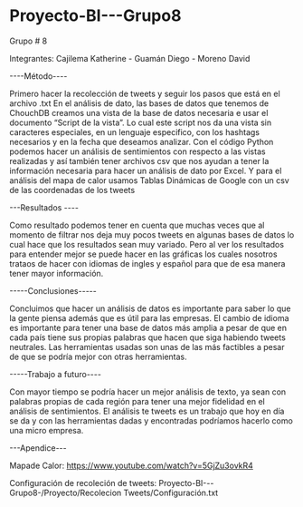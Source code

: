 # Proyecto-BI---Grupo8

Grupo # 8 

Integrantes: Cajilema Katherine - Guamán Diego - Moreno David 


----Método----

Primero hacer la recolección de tweets y seguir los pasos que está en el archivo .txt 
En el análisis de dato, las bases de datos que tenemos de ChouchDB creamos una vista de la base de datos necesaria e usar el documento
“Script de la vista”. Lo cual este script nos da una vista sin caracteres especiales, en un lenguaje especifico, con los hashtags necesarios y en la fecha que deseamos analizar.
Con el código Python podemos hacer un análisis de sentimientos  con respecto a las vistas realizadas y así también tener archivos csv
que nos ayudan a tener la información necesaria para hacer un análisis de dato  por Excel.
Y para el análisis del mapa de  calor usamos Tablas Dinámicas de Google  con un csv de  las  coordenadas de los tweets 


---Resultados ----

Como resultado podemos tener en cuenta que muchas veces que al momento de filtrar nos deja muy pocos tweets en algunas bases de datos lo cual hace que los resultados sean muy variado. Pero al ver los resultados para entender mejor se puede hacer en las gráficas los  cuales nosotros  trataos de hacer con idiomas de ingles y español para que de esa manera tener mayor información.


-----Conclusiones-----

Concluimos que hacer un análisis de datos es importante para saber lo que la gente piensa además que es útil para las empresas.
El cambio de idioma es importante para tener una base de datos más amplia a pesar de que en cada país tiene sus propias palabras que hacen que siga habiendo tweets neutrales. 
Las herramientas usadas son unas de las más factibles a pesar de que se podría mejor con otras herramientas.

-----Trabajo a futuro----

Con mayor tiempo se podría hacer un mejor análisis de texto, ya sean con palabras propias de cada región para tener una mejor fidelidad en el análisis de sentimientos.
El análisis te tweets es un trabajo que hoy en día se da y con las herramientas dadas y encontradas podríamos hacerlo como una micro empresa.

---Apendice--- 

Mapade Calor:
https://www.youtube.com/watch?v=5GjZu3ovkR4

Configuración de recoleción de tweets:
Proyecto-BI---Grupo8-/Proyecto/Recolecion Tweets/Configuración.txt

